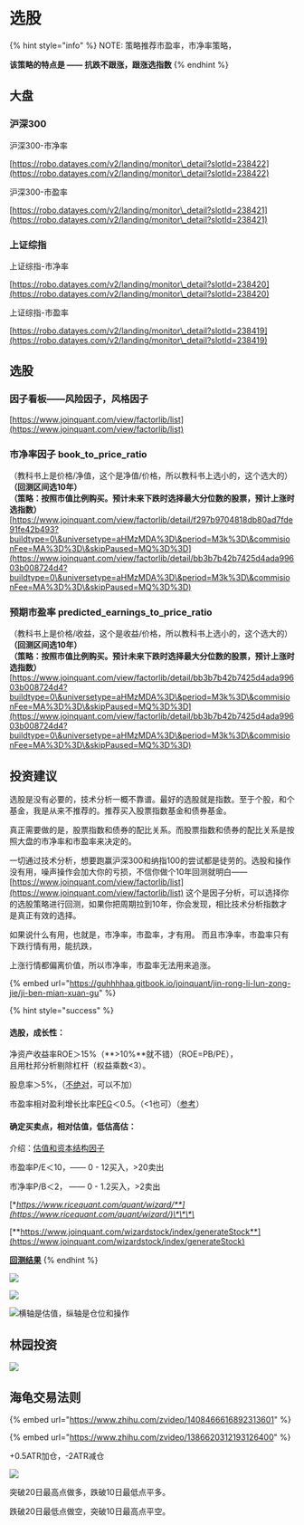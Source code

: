 # 选股

{% hint style="info" %}
NOTE: 策略推荐市盈率，市净率策略，

**该策略的特点是 —— 抗跌不跟涨，跟涨选指数**
{% endhint %}

## 大盘

### 沪深300

沪深300-市净率

[https://robo.datayes.com/v2/landing/monitor\_detail?slotId=238422](https://robo.datayes.com/v2/landing/monitor\_detail?slotId=238422)

沪深300-市盈率

[https://robo.datayes.com/v2/landing/monitor\_detail?slotId=238421](https://robo.datayes.com/v2/landing/monitor\_detail?slotId=238421)

### 上证综指

上证综指-市净率

[https://robo.datayes.com/v2/landing/monitor\_detail?slotId=238420](https://robo.datayes.com/v2/landing/monitor\_detail?slotId=238420)

上证综指-市盈率

[https://robo.datayes.com/v2/landing/monitor\_detail?slotId=238419](https://robo.datayes.com/v2/landing/monitor\_detail?slotId=238419)

## 选股

### 因子看板——风险因子，风格因子

[https://www.joinquant.com/view/factorlib/list](https://www.joinquant.com/view/factorlib/list)

### 市净率因子 book\_to\_price\_ratio

（教科书上是价格/净值，这个是净值/价格，所以教科书上选小的，这个选大的）\
**（回测区间选10年）**\
**（策略：按照市值比例购买。预计未来下跌时选择最大分位数的股票，预计上涨时选指数）**\
[https://www.joinquant.com/view/factorlib/detail/f297b9704818db80ad7fde91fe42b493?buildtype=0\&universetype=aHMzMDA%3D\&period=M3k%3D\&commisionFee=MA%3D%3D\&skipPaused=MQ%3D%3D](https://www.joinquant.com/view/factorlib/detail/bb3b7b42b7425d4ada99603b008724d4?buildtype=0\&universetype=aHMzMDA%3D\&period=M3k%3D\&commisionFee=MA%3D%3D\&skipPaused=MQ%3D%3D)

### 预期市盈率 predicted\_earnings\_to\_price\_ratio

（教科书上是价格/收益，这个是收益/价格，所以教科书上选小的，这个选大的）\
**（回测区间选10年）**\
**（策略：按照市值比例购买。预计未来下跌时选择最大分位数的股票，预计上涨时选指数）**\
[https://www.joinquant.com/view/factorlib/detail/bb3b7b42b7425d4ada99603b008724d4?buildtype=0\&universetype=aHMzMDA%3D\&period=M3k%3D\&commisionFee=MA%3D%3D\&skipPaused=MQ%3D%3D](https://www.joinquant.com/view/factorlib/detail/bb3b7b42b7425d4ada99603b008724d4?buildtype=0\&universetype=aHMzMDA%3D\&period=M3k%3D\&commisionFee=MA%3D%3D\&skipPaused=MQ%3D%3D)

## 投资建议

选股是没有必要的，技术分析一概不靠谱。最好的选股就是指数。至于个股，和个基金，我是从来不推荐的。推荐买入股票指数基金和债券基金。

真正需要做的是，股票指数和债券的配比关系。而股票指数和债券的配比关系是按照大盘的市净率和市盈率来决定的。

一切通过技术分析，想要跑赢沪深300和纳指100的尝试都是徒劳的。选股和操作没有用，噪声操作会加大你的亏损，不信你做个10年回测就明白——[https://www.joinquant.com/view/factorlib/list](https://www.joinquant.com/view/factorlib/list) 这个是因子分析，可以选择你的选股策略进行回测，如果你把周期拉到10年，你会发现，相比技术分析指数才是真正有效的选择。

如果说什么有用，也就是，市净率，市盈率，才有用。 而且市净率，市盈率只有下跌行情有用，能抗跌，

上涨行情都偏离价值，所以市净率，市盈率无法用来追涨。

{% embed url="https://guhhhhaa.gitbook.io/joinquant/jin-rong-li-lun-zong-jie/ji-ben-mian-xuan-gu" %}

{% hint style="success" %}
#### 选股，成长性：

净资产收益率ROE＞15%（\*\*>10%\*\*就不错）（ROE=PB/PE），\
且用杜邦分析剔除杠杆（权益乘数<3）。

股息率＞5%，（[不绝对](https://xueqiu.com/4195046382/148444383)，可以不加）

市盈率相对盈利增长比率[PEG](https://xueqiu.com/8287840120/74917276)＜0.5。（<1也可）（[参考](https://xueqiu.com/8287840120/83909262)）

#### 确定买卖点，相对估值，低估高估：

介绍：[估值和资本结构因子](https://xueqiu.com/8287840120/102600210)

市盈率P/E＜10，—— 0 - 12买入，>20卖出

市净率P/B＜2， —— 0 - 1.2买入，>2卖出

[**https://www.ricequant.com/quant/wizard/**](https://www.ricequant.com/quant/wizard/)\*\*\*\*

[**https://www.joinquant.com/wizardstock/index/generateStock**](https://www.joinquant.com/wizardstock/index/generateStock)

[**回测结果**](https://www.ricequant.com/quant/backtest/6224534)
{% endhint %}

![](<../../.gitbook/assets/屏幕快照 2021-02-28 下午1.29.34.png>)

![](<../../.gitbook/assets/屏幕快照 2021-02-28 下午1.24.27.png>)

![横轴是估值，纵轴是仓位和操作](../../.gitbook/assets/0E2ABFCC2987F6AAEB09ECE758F3E8AC.jpg)

## 林园投资

![](<../../.gitbook/assets/image (35).png>)

## 海龟交易法则

{% embed url="https://www.zhihu.com/zvideo/1408466616892313601" %}

{% embed url="https://www.zhihu.com/zvideo/1386620312193126400" %}

\+0.5ATR加仓，-2ATR减仓

![](<../../.gitbook/assets/image (37).png>)

突破20日最高点做多，跌破10日最低点平多。

跌破20日最低点做空，突破10日最高点平空。
